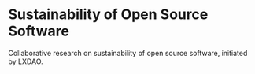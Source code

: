 # Sustainability of Open Source Software
Collaborative research on sustainability of open source software, initiated by LXDAO.
